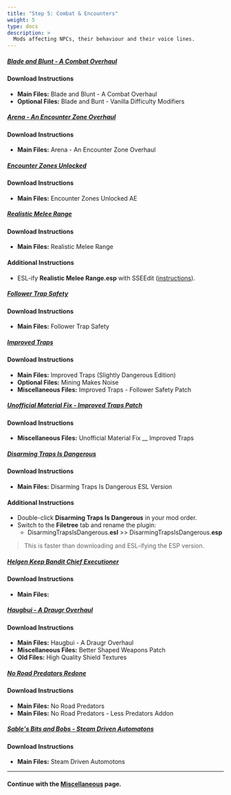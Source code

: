 ```yaml
---
title: "Step 5: Combat & Encounters"
weight: 5
type: docs
description: >
  Mods affecting NPCs, their behaviour and their voice lines.
---
```


##### [Blade and Blunt - A Combat Overhaul](https://www.nexusmods.com/skyrimspecialedition/mods/34549?tab=files)

#### Download Instructions

- **Main Files:** Blade and Blunt - A Combat Overhaul
- **Optional Files:** Blade and Bunt - Vanilla Difficulty Modifiers

##### [Arena - An Encounter Zone Overhaul](https://www.nexusmods.com/skyrimspecialedition/mods/33487?tab=files)

#### Download Instructions

- **Main Files:** Arena - An Encounter Zone Overhaul

##### [Encounter Zones Unlocked](https://www.nexusmods.com/skyrimspecialedition/mods/19608?tab=files)

#### Download Instructions

- **Main Files:** Encounter Zones Unlocked AE

##### [Realistic Melee Range](https://www.nexusmods.com/skyrimspecialedition/mods/3378?tab=files)

#### Download Instructions

- **Main Files:** Realistic Melee Range

#### Additional Instructions

- ESL-ify **Realistic Melee Range.esp** with SSEEdit ([instructions](/tpf/guide-resources/basic-instructions/#esl-ifying-plugins)).

##### [Follower Trap Safety](https://www.nexusmods.com/skyrimspecialedition/mods/2755?tab=files)

#### Download Instructions

- **Main Files:** Follower Trap Safety

##### [Improved Traps](https://www.nexusmods.com/skyrimspecialedition/mods/17592?tab=files)

#### Download Instructions

- **Main Files:** Improved Traps (Slightly Dangerous Edition)
- **Optional Files:** Mining Makes Noise
- **Miscellaneous Files:** Improved Traps - Follower Safety Patch

##### [Unofficial Material Fix - Improved Traps Patch](https://www.nexusmods.com/skyrimspecialedition/mods/19518?tab=files)

#### Download Instructions

- **Miscellaneous Files:** Unofficial Material Fix __ Improved Traps

##### [Disarming Traps Is Dangerous](https://www.nexusmods.com/skyrimspecialedition/mods/21691?tab=files)

#### Download Instructions

* **Main Files:** Disarming Traps Is Dangerous ESL Version

#### Additional Instructions

* Double-click **Disarming Traps Is Dangerous** in your mod order.
* Switch to the **Filetree** tab and rename the plugin:
  * DisarmingTrapsIsDangerous.**esl** >> DisarmingTrapsIsDangerous.**esp** 

> This is faster than downloading and ESL-ifying the ESP version.

##### [Helgen Keep Bandit Chief Executioner](https://www.nexusmods.com/skyrimspecialedition/mods/26816?tab=files)

#### Download Instructions

- **Main Files:**

##### [Haugbui - A Draugr Overhaul](https://www.nexusmods.com/skyrimspecialedition/mods/26188?tab=files)

#### Download Instructions

- **Main Files:** Haugbui - A Draugr Overhaul
- **Miscellaneous Files:** Better Shaped Weapons Patch
- **Old Files:** High Quality Shield Textures

##### [No Road Predators Redone](https://www.nexusmods.com/skyrimspecialedition/mods/24366?tab=files)

#### Download Instructions

- **Main Files:** No Road Predators
- **Main Files:** No Road Predators - Less Predators Addon

##### [Sable's Bits and Bobs - Steam Driven Automatons](https://www.nexusmods.com/skyrimspecialedition/mods/40225?tab=files)

#### Download Instructions

- **Main Files:** Steam Driven Automotons

---

#### Continue with the [Miscellaneous](/tpf/mod-installation-4/step-6/) page.